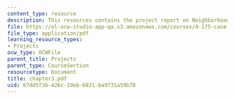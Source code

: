 ```yaml
---
content_type: resource
description: This resources contains the project report on Neighborhoods in amsterdam.
file: https://ol-ocw-studio-app-qa.s3.amazonaws.com/courses/4-175-case-studies-in-city-form-fall-2005/67dd5f3b426c19eb6821ba9731a59b78_chapter3.pdf
file_type: application/pdf
learning_resource_types:
- Projects
ocw_type: OCWFile
parent_title: Projects
parent_type: CourseSection
resourcetype: Document
title: chapter3.pdf
uid: 67dd5f3b-426c-19eb-6821-ba9731a59b78
---
```

